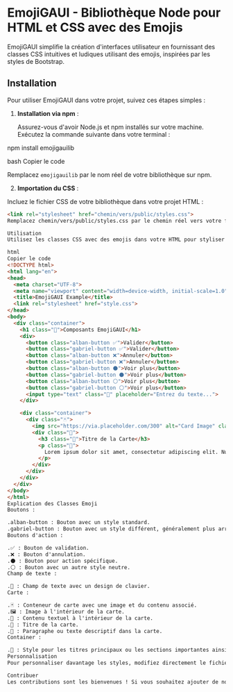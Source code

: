 # EmojiGAUI - Bibliothèque Node pour HTML et CSS avec des Emojis

EmojiGAUI simplifie la création d'interfaces utilisateur en fournissant des classes CSS intuitives et ludiques utilisant des emojis, inspirées par les styles de Bootstrap.

## Installation

Pour utiliser EmojiGAUI dans votre projet, suivez ces étapes simples :

1. **Installation via npm** :

   Assurez-vous d'avoir Node.js et npm installés sur votre machine. Exécutez la commande suivante dans votre terminal :

npm install emojigauilib

bash
Copier le code

Remplacez `emojigauilib` par le nom réel de votre bibliothèque sur npm.

2. **Importation du CSS** :

Incluez le fichier CSS de votre bibliothèque dans votre projet HTML :

```html
<link rel="stylesheet" href="chemin/vers/public/styles.css">
Remplacez chemin/vers/public/styles.css par le chemin réel vers votre fichier CSS.

Utilisation
Utilisez les classes CSS avec des emojis dans votre HTML pour styliser vos éléments :

html
Copier le code
<!DOCTYPE html>
<html lang="en">
<head>
  <meta charset="UTF-8">
  <meta name="viewport" content="width=device-width, initial-scale=1.0">
  <title>EmojiGAUI Example</title>
  <link rel="stylesheet" href="style.css">
</head>
<body>
  <div class="container">
    <h1 class="🎉">Composants EmojiGAUI</h1>
    <div>
      <button class="alban-button ✅">Valider</button>
      <button class="gabriel-button ✅">Valider</button>
      <button class="alban-button ❌">Annuler</button>
      <button class="gabriel-button ❌">Annuler</button>
      <button class="alban-button ⚫">Voir plus</button>
      <button class="gabriel-button ⚫">Voir plus</button>
      <button class="alban-button ⚪">Voir plus</button>
      <button class="gabriel-button ⚪">Voir plus</button>
      <input type="text" class="🎹" placeholder="Entrez du texte...">
    </div>

    <div class="container">
      <div class="🃏">
        <img src="https://via.placeholder.com/300" alt="Card Image" class="🖼️">
        <div class="📝">
          <h3 class="📌">Titre de la Carte</h3>
          <p class="📄">
            Lorem ipsum dolor sit amet, consectetur adipiscing elit. Nulla convallis libero vitae nunc bibendum, id tristique nisi faucibus. Sed sit amet enim eget sem gravida sollicitudin. Integer luctus ex at tristique tempus.
          </p>
        </div>
      </div>
    </div>
  </div>
</body>
</html>
Explication des Classes Emoji
Boutons :

.alban-button : Bouton avec un style standard.
.gabriel-button : Bouton avec un style différent, généralement plus arrondi.
Boutons d'action :

.✅ : Bouton de validation.
.❌ : Bouton d'annulation.
.⚫ : Bouton pour action spécifique.
.⚪ : Bouton avec un autre style neutre.
Champ de texte :

.🎹 : Champ de texte avec un design de clavier.
Carte :

.🃏 : Conteneur de carte avec une image et du contenu associé.
.🖼️ : Image à l'intérieur de la carte.
.📝 : Contenu textuel à l'intérieur de la carte.
.📌 : Titre de la carte.
.📄 : Paragraphe ou texte descriptif dans la carte.
Container :

.🎉 : Style pour les titres principaux ou les sections importantes ainsi qu'un header.
Personnalisation
Pour personnaliser davantage les styles, modifiez directement le fichier styles.css de votre bibliothèque EmojiGAUI.

Contribuer
Les contributions sont les bienvenues ! Si vous souhaitez ajouter de nouvelles fonctionnalités, améliorer la documentation ou signaler des problèmes, veuillez consulter notre projet sur GitHub.

